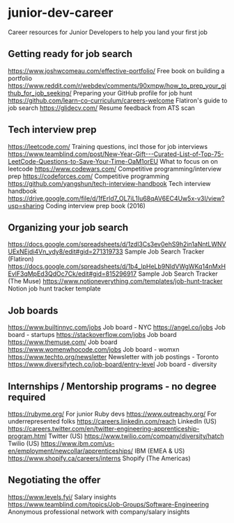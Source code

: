# junior-dev-career
Career resources for Junior Developers to help you land your first job


## Getting ready for job search

https://www.joshwcomeau.com/effective-portfolio/	Free book on building a portfolio
https://www.reddit.com/r/webdev/comments/90xmpw/how_to_prep_your_github_for_job_seeking/	Preparing your GitHub profile for job hunt
https://github.com/learn-co-curriculum/careers-welcome	Flatiron's guide to job search
https://glidecv.com/	Resume feedback from ATS scan


## Tech interview prep

https://leetcode.com/	Training questions, incl those for job interviews
https://www.teamblind.com/post/New-Year-Gift---Curated-List-of-Top-75-LeetCode-Questions-to-Save-Your-Time-OaM1orEU What to focus on on leetcode
https://www.codewars.com/	Competitive programming/interview prep
https://codeforces.com/	Competitive programming
https://github.com/yangshun/tech-interview-handbook	Tech interview handbook
https://drive.google.com/file/d/1fErld7_OL7iL1Iu68qAV6EC4Uw5x-v3I/view?usp=sharing	Coding interview prep book (2016)


## Organizing your job search

https://docs.google.com/spreadsheets/d/1zdl3Cs3ev0ehS9h2in1aNntLWNVUExNEjdi4Vn_ydy8/edit#gid=271319733	Sample Job Search Tracker (Flatiron)
https://docs.google.com/spreadsheets/d/1b4_lpHeLb9NldVWgWKq14nMxHEvlF3qMpEd3QdOc7Ck/edit#gid=815296917	Sample Job Search Tracker (The Muse)
https://www.notioneverything.com/templates/job-hunt-tracker Notion job hunt tracker template


## Job boards	

https://www.builtinnyc.com/jobs	Job board - NYC
https://angel.co/jobs	Job board - startups
https://stackoverflow.com/jobs	Job board
https://www.themuse.com/  Job board
https://www.womenwhocode.com/jobs	Job board - womxn
https://www.techto.org/newsletter	Newsletter with job postings - Toronto
https://www.diversifytech.co/job-board/entry-level	Job board - diversity
	

## Internships / Mentorship programs - no degree required

https://rubyme.org/	For junior Ruby devs
https://www.outreachy.org/	For underrepresented folks
https://careers.linkedin.com/reach	LinkedIn (US)
https://careers.twitter.com/en/twitter-engineering-apprenticeship-program.html	Twitter (US)
https://www.twilio.com/company/diversity/hatch	Twilio (US)
https://www.ibm.com/us-en/employment/newcollar/apprenticeships/	IBM (EMEA & US)
https://www.shopify.ca/careers/interns	Shopify (The Americas)


## Negotiating the offer

https://www.levels.fyi/	Salary insights
https://www.teamblind.com/topics/Job-Groups/Software-Engineering	Anonymous professional network with company/salary insights

